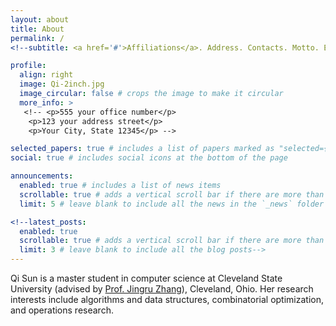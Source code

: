 ```yaml
---
layout: about
title: About
permalink: /
<!--subtitle: <a href='#'>Affiliations</a>. Address. Contacts. Motto. Etc.-->

profile:
  align: right
  image: Qi-2inch.jpg
  image_circular: false # crops the image to make it circular
  more_info: >
   <!-- <p>555 your office number</p>
    <p>123 your address street</p>
    <p>Your City, State 12345</p> -->

selected_papers: true # includes a list of papers marked as "selected={true}"
social: true # includes social icons at the bottom of the page

announcements:
  enabled: true # includes a list of news items
  scrollable: true # adds a vertical scroll bar if there are more than 3 news items
  limit: 5 # leave blank to include all the news in the `_news` folder

<!--latest_posts:
  enabled: true
  scrollable: true # adds a vertical scroll bar if there are more than 3 new posts items
  limit: 3 # leave blank to include all the blog posts-->
---
```


Qi Sun is a master student in computer science at Cleveland State University (advised by [Prof. Jingru Zhang](https://zhangatcs.github.io)), Cleveland, Ohio. Her research interests include algorithms and data structures, combinatorial optimization, and operations research. 
